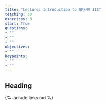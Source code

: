 ```yaml
---
title: "Lecture: Introduction to QM/MM III"
teaching: 30
exercises: 0
start: True
questions:
- ""
- ""
- ""
objectives:
- ""
keypoints:
- ""
- ""
---
```


## Heading


{% include links.md %}
